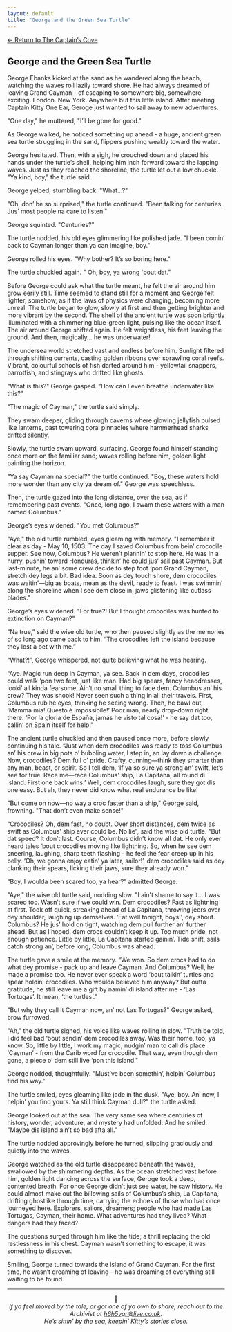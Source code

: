 ```yaml
---
layout: default
title: "George and the Green Sea Turtle"
---
```

[← Return to The Captain’s Cove](index)

## George and the Green Sea Turtle

George Ebanks kicked at the sand as he wandered along the beach, watching the waves roll lazily toward shore. He had always dreamed of leaving Grand Cayman - of escaping to somewhere big, somewhere exciting. London. New York. Anywhere but this little island. After meeting Captain Kitty One Ear, Geroge just wanted to sail away to new adventures.

"One day," he muttered, "I’ll be gone for good."

As George walked, he noticed something up ahead - a huge, ancient green sea turtle struggling in the sand, flippers pushing weakly toward the water.

George hesitated. Then, with a sigh, he crouched down and placed his hands under the turtle’s shell, helping him inch forward toward the lapping waves. Just as they reached the shoreline, the turtle let out a low chuckle. "Ya kind, boy," the turtle said.

George yelped, stumbling back. "What…?"	

"Oh, don’ be so surprised," the turtle continued. "Been talking for centuries. Jus’ most people na care to listen."

George squinted. "Centuries?"

The turtle nodded, his old eyes glimmering like polished jade. "I been comin’ back to Cayman longer than ya can imagine, boy."

George rolled his eyes. "Why bother? It’s so boring here."

The turtle chuckled again. " Oh, boy, ya wrong 'bout dat."

Before George could ask what the turtle meant, he felt the air around him grow eerily still. Time seemed to stand still for a moment and George felt lighter, somehow, as if the laws of physics were changing, becoming more unreal. The turtle began to glow, slowly at first and then getting brighter and more vibrant by the second. The shell of the ancient turtle was soon brightly illuminated with a shimmering blue-green light, pulsing like the ocean itself. The air around George shifted again. He felt weightless, his feet leaving the ground. And then, magically… he was underwater!

The undersea world stretched vast and endless before him. Sunlight filtered through shifting currents, casting golden ribbons over sprawling coral reefs. Vibrant, colourful schools of fish darted around him - yellowtail snappers, parrotfish, and stingrays who drifted like ghosts.

"What is this?" George gasped. “How can I even breathe underwater like this?”

"The magic of Cayman," the turtle said simply.

They swam deeper, gliding through caverns where glowing jellyfish pulsed like lanterns, past towering coral pinnacles where hammerhead sharks drifted silently.

Slowly, the turtle swam upward, surfacing. George found himself standing once more on the familiar sand; waves rolling before him, golden light painting the horizon.

"Ya say Cayman na special?" the turtle continued. "Boy, these waters hold more wonder than any city ya dream of." George was speechless.

Then, the turtle gazed into the long distance, over the sea, as if remembering past events. "Once, long ago, I swam these waters with a man named Columbus.”

George’s eyes widened. "You met Columbus?"

"Aye," the old turtle rumbled, eyes gleaming with memory. "I remember it clear as day - May 10, 1503. The day I saved Columbus from bein’ crocodile supper. See now, Columbus? He weren’t plannin’ to stop here. He was in a hurry, pushin’ toward Honduras, thinkin’ he could jus’ sail past Cayman. But last-minute, he an’ some crew decide to step foot ‘pon Grand Cayman, stretch dey legs a bit. Bad idea. Soon as dey touch shore, dem crocodiles was waitin’—big as boats, mean as the devil, ready to feast. I was swimmin’ along the shoreline when I see dem close in, jaws glistening like cutlass blades."

George’s eyes widened. "For true?! But I thought crocodiles was hunted to extinction on Cayman?"

“Na true,” said the wise old turtle, who then paused slightly as the memories of so long ago came back to him. “The crocodiles left the island because they lost a bet with me.”

“What?!”, George whispered, not quite believing what he was hearing.

“Aye. Magic run deep in Cayman, ya see. Back in dem days, crocodiles could walk ‘pon two feet, just like man. Had big spears, fancy headdresses, looki’ all kinda fearsome. Ain’t no small thing to face dem. Columbus an’ his crew? They was shook! Never seen such a thing in all their travels. First, Columbus rub he eyes, thinking he seeing wrong. Then, he bawl out, ‘Mamma mia! Questo è impossibile!’ Poor man, nearly drop-down right there. ‘Por la gloria de España, jamás he visto tal cosa!’ - he say dat too, callin’ on Spain itself for help."

The ancient turtle chuckled and then paused once more, before slowly continuing his tale. “Just when dem crocodiles was ready to toss Columbus an’ his crew in big pots o’ bubbling water, I step in, an lay down a challenge. Now, crocodiles? Dem full o’ pride. Crafty, cunning—think they smarter than any man, beast, or spirit. So I tell dem, ‘If ya so sure ya strong an’ swift, let’s see for true. Race me—race Columbus’ ship, La Capitana, all round di island. First one back wins.’ Well, dem crocodiles laugh, sure they got dis one easy. But ah, they never did know what real endurance be like!

"But come on now—no way a croc faster than a ship," George said, frowning. "That don’t even make sense!"

 “Crocodiles? Oh, dem fast, no doubt. Over short distances, dem twice as swift as Columbus’ ship ever could be. No lie”, said the wise old turtle. “But dat speed? It don’t last. Course, Columbus didn’t know all dat. He only ever heard tales ‘bout crocodiles moving like lightning. So, when he see dem sneering, laughing, sharp teeth flashing - he feel the fear creep up in his belly. ‘Oh, we gonna enjoy eatin’ ya later, sailor!’, dem crocodiles said as dey clanking their spears, licking their jaws, sure they already won.”

“Boy, I woulda been scared too, ya hear?” admitted George.

"Aye," the wise old turtle said, nodding slow. "I ain't shame to say it… I was scared too. Wasn’t sure if we could win. Dem crocodiles? Fast as lightning at first. Took off quick, streaking ahead of La Capitana, throwing jeers over dey shoulder, laughing up demselves. ‘Eat well tonight, boys!’, dey shout. Columbus? He jus’ hold on tight, watching dem pull further an’ further ahead. But as I hoped, dem crocs couldn’t keep it up. Too much pride, not enough patience. Little by little, La Capitana started gainin’. Tide shift, sails catch strong an’, before long, Columbus was ahead.

The turtle gave a smile at the memory. “We won. So dem crocs had to do what dey promise - pack up and leave Cayman. And Columbus? Well, he made a promise too. He never ever speak a word ‘bout talkin’ turtles and spear holdin’ crocodiles. Who woulda believed him anyway? But outta gratitude, he still leave me a gift by namin’ di island after me - ‘Las Tortugas’. It mean, ‘the turtles’."

"But why they call it Cayman now, an’ not Las Tortugas?" George asked, brow furrowed.

"Ah," the old turtle sighed, his voice like waves rolling in slow. "Truth be told, I did feel bad ‘bout sendin’ dem crocodiles away. Was their home, too, ya know. So, little by little, I work my magic, nudgin’ man to call dis place ‘Cayman’ - from the Carib word for crocodile. That way, even though dem gone, a piece o’ dem still live ‘pon this island."

George nodded, thoughtfully. "Must’ve been somethin’, helpin’ Columbus find his way."

The turtle smiled, eyes gleaming like jade in the dusk. "Aye, boy. An’ now, I helpin’ you find yours. Ya still think Cayman dull?" the turtle asked.

George looked out at the sea. The very same sea where centuries of history, wonder, adventure, and mystery had unfolded. And he smiled. "Maybe dis island ain’t so bad afta all."

The turtle nodded approvingly before he turned, slipping graciously and quietly into the waves.

George watched as the old turtle disappeared beneath the waves, swallowed by the shimmering depths. As the ocean stretched vast before him, golden light dancing across the surface, Geroge took a deep, contented breath. For once George didn’t just see water, he saw history. He could almost make out the billowing sails of Columbus’s ship, La Capitana, drifting ghostlike through time, carrying the echoes of those who had once journeyed here. Explorers, sailors, dreamers; people who had made Las Tortugas, Cayman, their home. What adventures had they lived? What dangers had they faced?

The questions surged through him like the tide; a thrill replacing the old restlessness in his chest. Cayman wasn’t something to escape, it was something to discover.

Smiling, George turned towards the island of Grand Cayman. For the first time, he wasn’t dreaming of leaving - he was dreaming of everything still waiting to be found.

<hr>

<p align="center">🐾<br>
<em>If ya feel moved by the tale, or got one of ya own to share, reach out to the Archivist at <a href="mailto:h6h5vgr@live.co.uk">h6h5vgr@live.co.uk</a>.<br>
He’s sittin’ by the sea, keepin’ Kitty’s stories close.</em></p>
